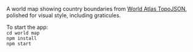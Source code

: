 A world map showing country boundaries from [World Atlas TopoJSON](https://github.com/topojson/world-atlas), polished for visual style, including graticules.

To start the app: <br>
`cd world map` <br>
`npm install` <br>
`npm start`
